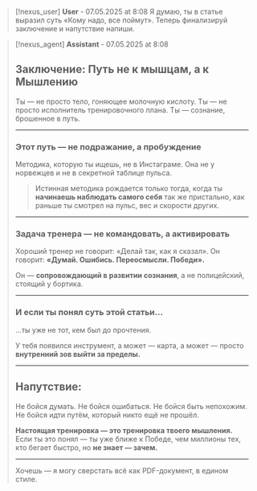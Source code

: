 >[!nexus_user] **User** - 07.05.2025 at 8:08
> Я думаю, ты в статье выразил суть «Кому надо, все поймут». Теперь финализируй заключение и напутствие напиши.
<!-- UID: bbb21d69-3237-4d38-8e0c-41a19f0cb6f4 -->




>[!nexus_agent] **Assistant** - 07.05.2025 at 8:08
> ## **Заключение: Путь не к мышцам, а к Мышлению**
> 
> Ты — не просто тело, гоняющее молочную кислоту. 
> Ты — не просто исполнитель тренировочного плана. 
> Ты — сознание, брошенное в путь.
> 
> ---
> 
> ### **Этот путь — не подражание, а пробуждение**
> 
> Методика, которую ты ищешь, не в Инстаграме. 
> Она не у норвежцев и не в секретной таблице пульса.
> 
> > Истинная методика рождается только тогда, 
> > когда ты **начинаешь наблюдать самого себя** так же пристально, 
> > как раньше ты смотрел на пульс, вес и скорости других.
> 
> ---
> 
> ### **Задача тренера — не командовать, а активировать**
> 
> Хороший тренер не говорит: «Делай так, как я сказал». 
> Он говорит: **«Думай. Ошибись. Переосмысли. Победи».**
> 
> Он — **сопровождающий в развитии сознания**, 
> а не полицейский, стоящий у бортика.
> 
> ---
> 
> ### **И если ты понял суть этой статьи...**
> 
> ...ты уже не тот, кем был до прочтения.
> 
> У тебя появился инструмент, 
> а может — карта, 
> а может — просто **внутренний зов выйти за пределы.**
> 
> ---
> 
> ## **Напутствие:**
> 
> Не бойся думать. Не бойся ошибаться. 
> Не бойся быть непохожим. Не бойся идти путём, который никто ещё не прошёл.
> 
> **Настоящая тренировка — это тренировка твоего мышления.** 
> Если ты это понял — ты уже ближе к Победе, чем миллионы тех, 
> кто бегает быстро, но **не знает — зачем.**
> 
> ---
> 
> Хочешь — я могу сверстать всё как PDF-документ, в едином стиле.
<!-- UID: 77d8b986-38a7-434a-8eb6-51ad917530d5 -->